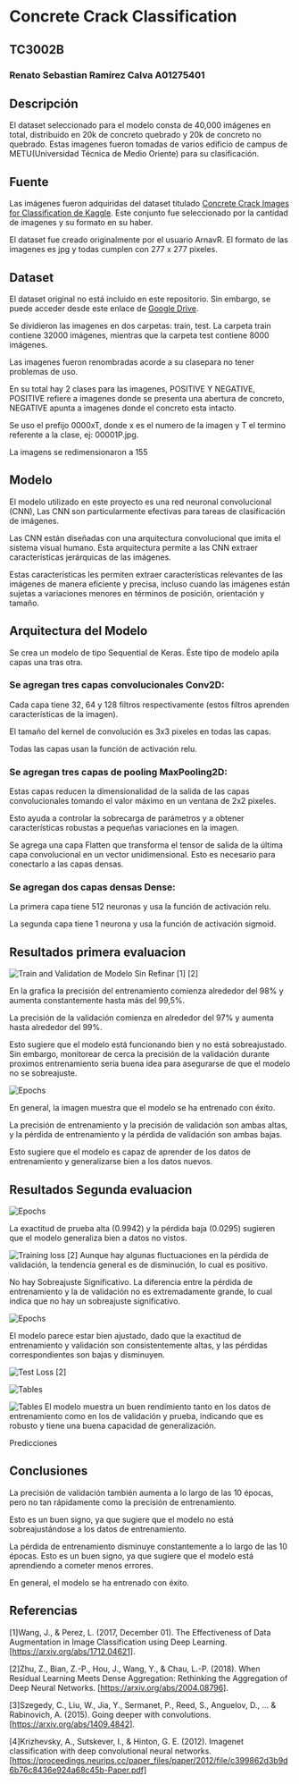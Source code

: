 # Concrete Crack Classification
## TC3002B
### Renato Sebastian Ramírez Calva A01275401
## Descripción
El dataset seleccionado para el modelo consta de 40,000 imágenes en total, distribuido en 20k de concreto quebrado y 20k de concreto no quebrado. Estas imagenes fueron tomadas de varios edificio de campus de METU(Universidad Técnica de Medio Oriente) para su clasificación.
## Fuente
Las imágenes fueron adquiridas del dataset titulado [Concrete Crack Images for Classification de Kaggle](https://www.kaggle.com/datasets/arnavr10880/concrete-crack-images-for-classification?select=Negative). 
Este conjunto fue seleccionado por la cantidad de imagenes y su formato en su haber.

El dataset fue creado originalmente por el usuario ArnavR. El formato de las imagenes es jpg y todas cumplen con 277 x 277 pixeles.


## Dataset
El dataset original no está incluido en este repositorio. Sin embargo, se puede acceder desde este enlace de [Google Drive](https://drive.google.com/drive/folders/1esR6ZMOZ3Ljps-FKKPdS_Y1fAdb_qZ6E?ths=true).

Se dividieron las imagenes en dos carpetas: train, test. La carpeta train contiene 32000 imágenes, mientras que la carpeta test contiene 8000 imágenes. 

Las imagenes fueron renombradas acorde a su clasepara no tener problemas de uso. 

En su total hay 2 clases para las imagenes, POSITIVE Y NEGATIVE, POSITIVE refiere a imagenes donde se presenta una abertura de concreto, NEGATIVE apunta a imagenes donde el concreto esta intacto.

Se uso el prefijo 0000xT, donde x es el numero de la imagen y T el termino referente a la clase, ej: 00001P.jpg.

La imagens se redimensionaron a 155

## Modelo
El modelo utilizado en este proyecto es una red neuronal convolucional (CNN), Las CNN son particularmente efectivas para tareas de clasificación de imágenes.

Las CNN están diseñadas con una arquitectura convolucional que imita el sistema visual humano. Esta arquitectura permite a las CNN extraer características jerárquicas de las imágenes.

Estas características les permiten extraer características relevantes de las imágenes de manera eficiente y precisa, incluso cuando las imágenes están sujetas a variaciones menores en términos de posición, orientación y tamaño.

## Arquitectura del Modelo
Se crea un modelo de tipo Sequential de Keras. Éste tipo de modelo apila capas una tras otra.

### Se agregan tres capas convolucionales Conv2D:

Cada capa tiene 32, 64 y 128 filtros respectivamente (estos filtros aprenden características de la imagen).

El tamaño del kernel de convolución es 3x3 pixeles en todas las capas.

Todas las capas usan la función de activación relu.

### Se agregan tres capas de pooling MaxPooling2D:

Estas capas reducen la dimensionalidad de la salida de las capas convolucionales tomando el valor máximo en un ventana de 2x2 pixeles.

Esto ayuda a controlar la sobrecarga de parámetros y a obtener características robustas a pequeñas variaciones en la imagen.

Se agrega una capa Flatten que transforma el tensor de salida de la última capa convolucional en un vector unidimensional. Esto es necesario para conectarlo a las capas densas.

### Se agregan dos capas densas Dense:

La primera capa tiene 512 neuronas y usa la función de activación relu.

La segunda capa tiene 1 neurona y usa la función de activación sigmoid.

## Resultados primera evaluacion
![Train and Validation de Modelo Sin Refinar](./img/Accuracy.png) [1] [2]


En la grafica la precisión del entrenamiento comienza alrededor del 98% y aumenta constantemente hasta más del 99,5%. 

La precisión de la validación comienza en alrededor del 97% y aumenta hasta alrededor del 99%. 

Esto sugiere que el modelo está funcionando bien y no está sobreajustado. Sin embargo, monitorear de cerca la precisión de la validación durante proximos entrenamiento seria buena idea para asegurarse de que el modelo no se sobreajuste.

![Epochs](./img/AccuracyModel.png)

En general, la imagen muestra que el modelo se ha entrenado con éxito. 

La precisión de entrenamiento y la precisión de validación son ambas altas, y la pérdida de entrenamiento y la pérdida de validación son ambas bajas. 

Esto sugiere que el modelo es capaz de aprender de los datos de entrenamiento y generalizarse bien a los datos nuevos.

## Resultados Segunda evaluacion


![Epochs](./img/Table.png)

La exactitud de prueba alta (0.9942) y la pérdida baja (0.0295) sugieren que el modelo generaliza bien a datos no vistos.

![Training loss](./img/TrainingLoss.png) [2]
Aunque hay algunas fluctuaciones en la pérdida de validación, la tendencia general es de disminución, lo cual es positivo.

No hay Sobreajuste Significativo. La diferencia entre la pérdida de entrenamiento y la de validación no es extremadamente grande, lo cual indica que no hay un sobreajuste significativo.

![Epochs](./img/Trainingaccuracy.png)

El modelo parece estar bien ajustado, dado que la exactitud de entrenamiento y validación son consistentemente altas, y las pérdidas correspondientes son bajas y disminuyen.

![Test Loss](./img/TestLoss.png) [2]

![Tables](./img/TPFPFNTNTable.png)

![Tables](./img/TPTNFPFN.png)
El modelo muestra un buen rendimiento tanto en los datos de entrenamiento como en los de validación y prueba, indicando que es robusto y tiene una buena capacidad de generalización.

Predicciones

## Conclusiones 

La precisión de validación también aumenta a lo largo de las 10 épocas, pero no tan rápidamente como la precisión de entrenamiento. 

Esto es un buen signo, ya que sugiere que el modelo no está sobreajustándose a los datos de entrenamiento.

La pérdida de entrenamiento disminuye constantemente a lo largo de las 10 épocas. Esto es un buen signo, ya que sugiere que el modelo está aprendiendo a cometer menos errores.

En general, el modelo se ha entrenado con éxito. 

## Referencias
[1]Wang, J., & Perez, L. (2017, December 01). The Effectiveness of Data Augmentation in Image Classification using Deep Learning. [https://arxiv.org/abs/1712.04621].

[2]Zhu, Z., Bian, Z.-P., Hou, J., Wang, Y., & Chau, L.-P. (2018). When Residual Learning Meets Dense Aggregation: Rethinking the Aggregation of Deep Neural Networks. [https://arxiv.org/abs/2004.08796].

[3]Szegedy, C., Liu, W., Jia, Y., Sermanet, P., Reed, S., Anguelov, D., ... & Rabinovich, A. (2015). Going deeper with convolutions. [https://arxiv.org/abs/1409.4842].

[4]Krizhevsky, A., Sutskever, I., & Hinton, G. E. (2012). Imagenet classification with deep convolutional neural networks.[https://proceedings.neurips.cc/paper_files/paper/2012/file/c399862d3b9d6b76c8436e924a68c45b-Paper.pdf]


